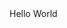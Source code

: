 <!DOCTYPE html>
<html>
<head>
<title>Free V2rng</title>
</head>

<body>
Hello World
</body>

</html>
